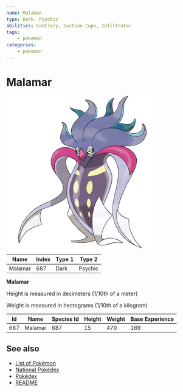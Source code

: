 ```yaml
---
name: Malamar
type: Dark, Psychic
abilities: Contrary, Suction Cups, Infiltrator
tags:
    - pokemon
categories:
    - pokemon
---
```


# Malamar


![Malamar](images/687.png)

| **Name** | **Index** | **Type 1** | **Type 2** |
|----|----|----|----|
| Malamar | 687 | Dark | Psychic  |

**Malamar** 


Height is measured in decimeters (1/10th of a meter)

Weight is measured in hectograms (1/10th of a kilogram)

| **Id** | **Name** | **Species Id** | **Height** | **Weight** | **Base Experience** |
|--------|----------|----------------|------------|------------|---------------------|
| 687 | Malamar | 687 | 15 | 470 | 169 |


## See also

- [List of Pokémon](../pokemon.md)
- [National Pokédex](../national_pokedex.md)
- [Pokédex](../pokedex.md)
- [README](../README.md)
